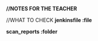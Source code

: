 **//NOTES FOR THE TEACHER**

//WHAT TO CHECK
****jenkinsfile :file****


****scan_reports :folder****
